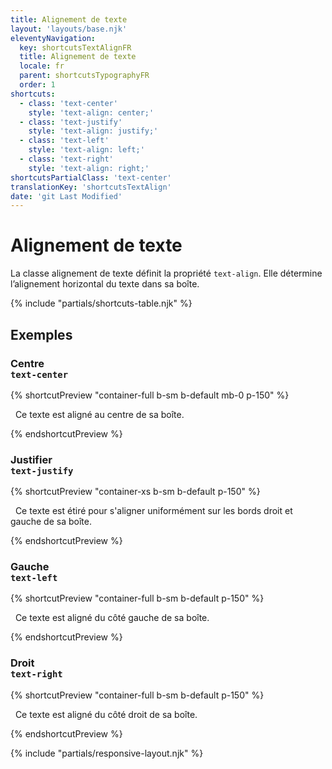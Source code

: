 ```yaml
---
title: Alignement de texte
layout: 'layouts/base.njk'
eleventyNavigation:
  key: shortcutsTextAlignFR
  title: Alignement de texte
  locale: fr
  parent: shortcutsTypographyFR
  order: 1
shortcuts:
  - class: 'text-center'
    style: 'text-align: center;'
  - class: 'text-justify'
    style: 'text-align: justify;'
  - class: 'text-left'
    style: 'text-align: left;'
  - class: 'text-right'
    style: 'text-align: right;'
shortcutsPartialClass: 'text-center'
translationKey: 'shortcutsTextAlign'
date: 'git Last Modified'
---
```


# Alignement de texte

La classe alignement de texte définit la propriété `text-align`. Elle détermine l’alignement horizontal du texte dans sa boîte.

{% include "partials/shortcuts-table.njk" %}

## Exemples

### Centre<br/>`text-center`

{% shortcutPreview "container-full b-sm b-default mb-0 p-150" %}

<p class="text-center">
  Ce texte est aligné au centre de sa boîte.
</p>
{% endshortcutPreview %}

### Justifier<br/>`text-justify`

{% shortcutPreview "container-xs b-sm b-default p-150" %}

<p class="text-justify">
  Ce texte est étiré pour s'aligner uniformément sur les bords droit et gauche de sa boîte.
</p>
{% endshortcutPreview %}

### Gauche<br/>`text-left`

{% shortcutPreview "container-full b-sm b-default p-150" %}

<p class="text-left">
  Ce texte est aligné du côté gauche de sa boîte.
</p>
{% endshortcutPreview %}

### Droit<br/>`text-right`

{% shortcutPreview "container-full b-sm b-default p-150" %}

<p class="text-right">
  Ce texte est aligné du côté droit de sa boîte.
</p>
{% endshortcutPreview %}

{% include "partials/responsive-layout.njk" %}
